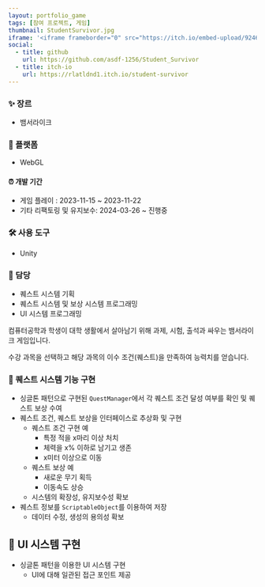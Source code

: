 ```yaml
---
layout: portfolio_game
tags: [참여 프로젝트, 게임]
thumbnail: StudentSurvivor.jpg
iframe: '<iframe frameborder="0" src="https://itch.io/embed-upload/9246182" allow="autoplay; fullscreen" style="width: 600px; height: 900px; transform: scale(0.5) translateX(-50%); /* 300/1980 */ transform-origin: top left; border: none;"><a href="https://rlatldnd1.itch.io/student-survivor">Play Student Survivor on itch.io</a></iframe>'
social:
  - title: github
    url: https://github.com/asdf-1256/Student_Survivor
  - title: itch-io
    url: https://rlatldnd1.itch.io/student-survivor
---
```

<!-- card: 💡 게임 개요 -->

### ✨ 장르
- 뱀서라이크

### 📱 플랫폼
- WebGL

#### ⏰ 개발 기간
- 게임 플레이 : 2023-11-15 ~ 2023-11-22
- 기타 리팩토링 및 유지보수: 2024-03-26 ~ 진행중

<!-- card: 💡 게임 개요 -->

### 🛠 사용 도구
- Unity

### 👤 담당
- 퀘스트 시스템 기획
- 퀘스트 시스템 및 보상 시스템 프로그래밍
- UI 시스템 프로그래밍

<!-- card: 📖 게임 소개 -->

컴퓨터공학과 학생이 대학 생활에서 살아남기 위해 과제, 시험, 출석과 싸우는 뱀서라이크 게임입니다.

수강 과목을 선택하고 해당 과목의 이수 조건(퀘스트)을 만족하여 능력치를 얻습니다.

<!-- card: 🛠️ 주요 기능 및 기여 -->

### 📜 퀘스트 시스템 기능 구현
- 싱글톤 패턴으로 구현된 `QuestManager`에서 각 퀘스트 조건 달성 여부를 확인 및 퀘스트 보상 수여
- 퀘스트 조건, 퀘스트 보상을 인터페이스로 추상화 및 구현
	- 퀘스트 조건 구현 예
		- 특정 적을 x마리 이상 처치
		- 체력을 x% 이하로 남기고 생존
		- x미터 이상으로 이동
	- 퀘스트 보상 예
		- 새로운 무기 획득
		- 이동속도 상승
	- 시스템의 확장성, 유지보수성 확보
- 퀘스트 정보를 `ScriptableObject`를 이용하여 저장
	- 데이터 수정, 생성의 용의성 확보

<!-- card: 🛠️ 주요 기능 및 기여 -->
## 🎨 UI 시스템 구현
- 싱글톤 패턴을 이용한 UI 시스템 구현
	- UI에 대해 일관된 접근 포인트 제공